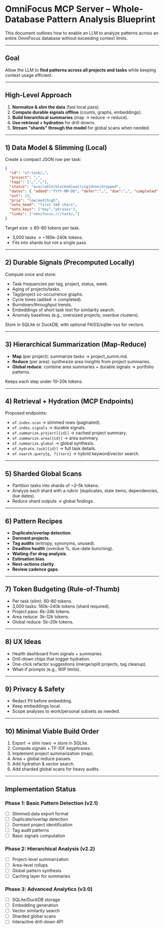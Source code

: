 # OmniFocus MCP Server – Whole-Database Pattern Analysis Blueprint

This document outlines how to enable an LLM to analyze patterns across an entire OmniFocus database without exceeding context limits.

---

## Goal
Allow the LLM to **find patterns across all projects and tasks** while keeping context usage efficient.

---

## High-Level Approach
1. **Normalize & slim the data** (fast local pass).  
2. **Compute durable signals offline** (counts, graphs, embeddings).  
3. **Build hierarchical summaries** (map → reduce → reduce).  
4. **Use retrieval + hydration** for drill-downs.  
5. **Stream "shards" through the model** for global scans when needed.  

---

## 1) Data Model & Slimming (Local)
Create a compact JSON row per task:

```json
{
  "id": "of:task/…",
  "project": "…",
  "tags": ["…","…"],
  "status": "available|blocked|waiting|done|dropped",
  "dates": { "added":"YYYY-MM-DD", "defer":"…", "due":"…", "completed":"…" },
  "est": 15,
  "prio": "low|med|high",
  "note_head": "first 160 chars",
  "note_keys": ["key","phrases"],
  "links": ["omnifocus:///task/…"]
}
```

Target size: ≤ 60–80 tokens per task.
- 3,000 tasks → ~180k–240k tokens.
- Fits into shards but not a single pass.

---

## 2) Durable Signals (Precomputed Locally)

Compute once and store:
- Task frequencies per tag, project, status, week.
- Aging of projects/tasks.
- Tag/project co-occurrence graphs.
- Cycle times (added → completed).
- Burndown/throughput trends.
- Embeddings of short task text for similarity search.
- Anomaly baselines (e.g., oversized projects, overdue clusters).

Store in SQLite or DuckDB, with optional FAISS/sqlite-vss for vectors.

---

## 3) Hierarchical Summarization (Map-Reduce)
- **Map** (per project): summarize tasks → project_summ.md.
- **Reduce** (per area): synthesize area insights from project summaries.
- **Global reduce**: combine area summaries + durable signals → portfolio patterns.

Keeps each step under 10–20k tokens.

---

## 4) Retrieval + Hydration (MCP Endpoints)

Proposed endpoints:
- `of.index.scan` → slimmed rows (paginated).
- `of.index.signals` → durable signals.
- `of.summarize.project[{id}]` → cached project summary.
- `of.summarize.area[{id}]` → area summary.
- `of.summarize.global` → global synthesis.
- `of.hydrate.task[{id}]` → full task details.
- `of.search.query{q, filters}` → hybrid keyword/vector search.

---

## 5) Sharded Global Scans
- Partition tasks into shards of ~2–5k tokens.
- Analyze each shard with a rubric (duplicates, stale items, dependencies, due dates).
- Reduce shard outputs → global findings.

---

## 6) Pattern Recipes
- **Duplicate/overlap detection**.
- **Dormant projects**.
- **Tag audits** (entropy, synonyms, unused).
- **Deadline health** (overdue %, due-date bunching).
- **Waiting-For drag analysis**.
- **Estimation bias**.
- **Next-actions clarity**.
- **Review cadence gaps**.

---

## 7) Token Budgeting (Rule-of-Thumb)
- Per task (slim): 60–80 tokens.
- 3,000 tasks: 180k–240k tokens (shard required).
- Project pass: 6k–24k tokens.
- Area reduce: 3k–12k tokens.
- Global reduce: 5k–20k tokens.

---

## 8) UX Ideas
- Health dashboard from signals + summaries.
- Drill-down chips that trigger hydration.
- One-click refactor suggestions (merge/split projects, tag cleanup).
- What-if prompts (e.g., WIP limits).

---

## 9) Privacy & Safety
- Redact PII before embedding.
- Keep embeddings local.
- Scope analyses to work/personal subsets as needed.

---

## 10) Minimal Viable Build Order
1. Export → slim rows → store in SQLite.
2. Compute signals + TF-IDF keyphrases.
3. Implement project summarization (map).
4. Area + global reduce passes.
5. Add hydration & vector search.
6. Add sharded global scans for heavy audits.

---

## Implementation Status

### Phase 1: Basic Pattern Detection (v2.1)
- [ ] Slimmed data export format
- [ ] Duplicate/overlap detection
- [ ] Dormant project identification
- [ ] Tag audit patterns
- [ ] Basic signals computation

### Phase 2: Hierarchical Analysis (v2.2)
- [ ] Project-level summarization
- [ ] Area-level rollups
- [ ] Global pattern synthesis
- [ ] Caching layer for summaries

### Phase 3: Advanced Analytics (v3.0)
- [ ] SQLite/DuckDB storage
- [ ] Embedding generation
- [ ] Vector similarity search
- [ ] Sharded global scans
- [ ] Interactive drill-down API